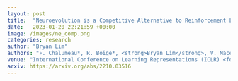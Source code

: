 ```yaml
---
layout: post
title:  "Neuroevolution is a Competitive Alternative to Reinforcement Learning for Skill Discovery"
date:   2023-01-20 22:21:59 +00:00
image: /images/ne_comp.png
categories: research
author: "Bryan Lim"
authors: "F. Chalumeau*, R. Boige*, <strong>Bryan Lim</strong>, V. Macé, M. Allard, A. Flajolet, A. Cully, T. Pierrot"
venue: "International Conference on Learning Representations (ICLR) <font color=#189441><strong>(Spotlight)</strong></font>"
arxiv: https://arxiv.org/abs/2210.03516
---
```

 
